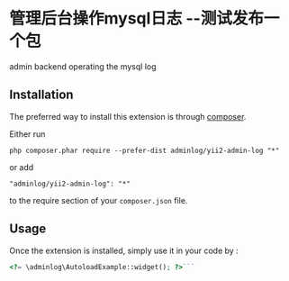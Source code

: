 管理后台操作mysql日志 --测试发布一个包
=============
admin backend operating the mysql log

Installation
------------

The preferred way to install this extension is through [composer](http://getcomposer.org/download/).

Either run

```
php composer.phar require --prefer-dist adminlog/yii2-admin-log "*"
```

or add

```
"adminlog/yii2-admin-log": "*"
```

to the require section of your `composer.json` file.


Usage
-----

Once the extension is installed, simply use it in your code by  :

```php
<?= \adminlog\AutoloadExample::widget(); ?>```